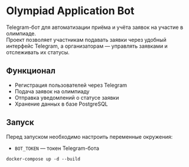 # Olympiad Application Bot

Telegram-бот для автоматизации приёма и учёта заявок на участие в олимпиаде.  
Проект позволяет участникам подавать заявки через удобный интерфейс Telegram, а организаторам — управлять заявками и отслеживать их статусы.

## Функционал

- Регистрация пользователей через Telegram
- Подача заявок на олимпиаду
- Отправка уведомлений о статусе заявки
- Хранение данных в базе PostgreSQL

## Запуск

Перед запуском необходимо настроить переменные окружения:

- `BOT_TOKEN` — токен Telegram-бота

```
docker-compose up -d --build
```